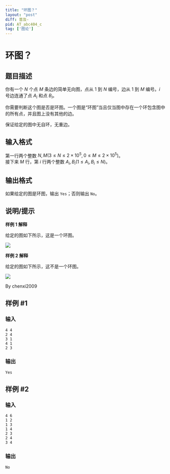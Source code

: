 ```yaml
---
title: "环图？"
layout: "post"
diff: 普及-
pid: AT_abc404_c
tag: ['图论']
---
```


# 环图？

## 题目描述

你有一个 $N$ 个点 $M$ 条边的简单无向图，点从 $1$ 到 $N$ 编号，边从 $1$ 到 $M$ 编号。$i$ 号边连通了点 $A_i$ 和点 $B_i$。

你需要判断这个图是否是环图。一个图是“环图”当且仅当图中存在一个环包含图中的所有点，并且图上没有其他的边。

保证给定的图中无自环，无重边。

## 输入格式

第一行两个整数 $N,M(3\le N\le 2\times 10^5,0\le M\le 2\times 10^5)$。\
接下来 $M$ 行，第 $i$ 行两个整数 $A_i,B_i(1\le A_i,B_i\le N)$。

## 输出格式

如果给定的图是环图，输出 `Yes`；否则输出 `No`。

## 说明/提示

**样例 1 解释**

给定的图如下所示，这是一个环图。

![](https://img.atcoder.jp/abc404/92ea02f287069bfd5e2142ffcafa0e3e.png)



**样例 2 解释**

给定的图如下所示，这不是一个环图。

![](https://img.atcoder.jp/abc404/a428538cd729b649a952c46a67afd8d7.png)

By chenxi2009

## 样例 #1

### 输入

```
4 4
2 4
3 1
4 1
2 3
```

### 输出

```
Yes
```

## 样例 #2

### 输入

```
4 6
1 2
1 3
1 4
2 3
2 4
3 4
```

### 输出

```
No
```

